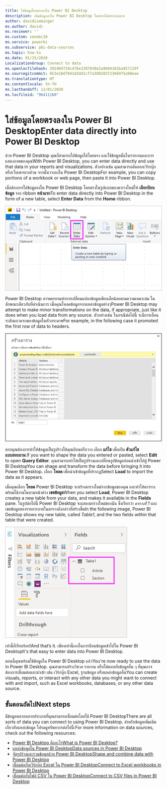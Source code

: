 ```yaml
---
title: ใส่ข้อมูลโดยตรงลงใน Power BI Desktop
description: เพิ่มข้อมูลลงใน Power BI Desktop โดยตรงได้อย่างง่ายดาย
author: davidiseminger
ms.author: davidi
ms.reviewer: ''
ms.custom: seodec18
ms.service: powerbi
ms.subservice: pbi-data-sources
ms.topic: how-to
ms.date: 01/15/2020
LocalizationGroup: Connect to data
ms.openlocfilehash: 292404719c476e1397930e2a9b94101ba957119f
ms.sourcegitcommit: 653e18d7041d3dd1cf7a38010372366975a98eae
ms.translationtype: HT
ms.contentlocale: th-TH
ms.lasthandoff: 12/01/2020
ms.locfileid: "96411160"
---
```

# <a name="enter-data-directly-into-power-bi-desktop"></a><span data-ttu-id="de820-103">ใส่ข้อมูลโดยตรงลงใน Power BI Desktop</span><span class="sxs-lookup"><span data-stu-id="de820-103">Enter data directly into Power BI Desktop</span></span>

<span data-ttu-id="de820-104">ด้วย Power BI Desktop คุณก็สามารถใส่ข้อมูลได้โดยตรง และใช้ข้อมูลนั้นในรายงานและการแสดงภาพของคุณ</span><span class="sxs-lookup"><span data-stu-id="de820-104">With Power BI Desktop, you can enter data directly and use that data in your reports and visualizations.</span></span> <span data-ttu-id="de820-105">ตัวอย่างเช่น คุณสามารถคัดลอกเวิร์กบุ๊กหรือเว็บเพจบางส่วน จากนั้นวางลงใน Power BI Desktop</span><span class="sxs-lookup"><span data-stu-id="de820-105">For example, you can copy portions of a workbook or web page, then paste it into Power BI Desktop.</span></span>

<span data-ttu-id="de820-106">เมื่อต้องการใส่ข้อมูลลงใน Power BI Desktop โดยตรงในรูปแบบของตารางใหม่ให้ **เลือกป้อนข้อมูล** จาก ribbon **หน้าแรก**</span><span class="sxs-lookup"><span data-stu-id="de820-106">To enter data directly into Power BI Desktop in the form of a new table, select **Enter Data** from the **Home** ribbon.</span></span>

![เลือกป้อนข้อมูลในหน้าหลัด](media/desktop-enter-data-directly-into-desktop/enter-data-directly_1.png)

<span data-ttu-id="de820-108">Power BI Desktop อาจพยายามทำการเปลี่ยนแปลงข้อมูลเพียงเล็กน้อยตามความเหมาะสม ในลักษณะเดียวกับที่ดำเนินการ เมื่อคุณโหลดข้อมูลจากแหล่งข้อมูลต่างๆ</span><span class="sxs-lookup"><span data-stu-id="de820-108">Power BI Desktop may attempt to make minor transformations on the data, if appropriate, just like it does when you load data from any source.</span></span> <span data-ttu-id="de820-109">ตัวอย่างเช่น ในกรณีต่อไปนี้ จะมีการเลื่อนระดับแถวแรกของข้อมูลในหัวกระดาษ</span><span class="sxs-lookup"><span data-stu-id="de820-109">For example, in the following case it promoted the first row of data to headers.</span></span>

![ข้อมูลกับแถวแรกเช่นเดียวกับหัวข้อแถว](media/desktop-enter-data-directly-into-desktop/enter-data-directly_2.png)

<span data-ttu-id="de820-111">หากคุณต้องการทำให้ข้อมูลเป็นรูปร่างให้คุณป้อนหรือวาง เลือก **แก้ไข** เพื่อเปิด **ตัวแก้ไขแบบสอบถาม**.</span><span class="sxs-lookup"><span data-stu-id="de820-111">If you want to shape the data you entered or pasted, select **Edit** to open **Query Editor**.</span></span> <span data-ttu-id="de820-112">คุณสามารถทำให้เป็นรูปร่างและเปลี่ยนรูปข้อมูลก่อนนำเข้าไปสู่ Power BI Desktop</span><span class="sxs-lookup"><span data-stu-id="de820-112">You can shape and transform the data before bringing it into Power BI Desktop.</span></span> <span data-ttu-id="de820-113">เลือก **โหลด** เพื่อนำเข้าข้อมูลที่ปรากฏ</span><span class="sxs-lookup"><span data-stu-id="de820-113">Select **Load** to import the data as it appears.</span></span>

<span data-ttu-id="de820-114">เมื่อคุณเลือก **โหลด** Power BI Desktop จะสร้างตารางใหม่จากข้อมูลของคุณ และทำให้ตาารางพร้อมใช้งานในบานหน้าต่าง **เขตข้อมูล**</span><span class="sxs-lookup"><span data-stu-id="de820-114">When you select **Load**, Power BI Desktop creates a new table from your data, and makes it available in the **Fields** pane.</span></span> <span data-ttu-id="de820-115">ในรูปต่อไปนี้ Power BI Desktop จะแสดงตารางใหม่ของฉัน ซึ่งเรียกว่า *ตารางที่ 1* และเขตข้อมูลสองรายการภายในตารางดังกล่าวที่สร้างขึ้น</span><span class="sxs-lookup"><span data-stu-id="de820-115">In the following image, Power BI Desktop shows my new table, called *Table1*, and the two fields within that table that were created.</span></span>

![เขตข้อมูลโหลดแล้วไปใน Power BI Desktop](media/desktop-enter-data-directly-into-desktop/enter-data-directly_3.png)

<span data-ttu-id="de820-117">เท่านี้ก็เรียบร้อย!</span><span class="sxs-lookup"><span data-stu-id="de820-117">And that’s it.</span></span> <span data-ttu-id="de820-118">เพียงเท่านี้เองในการป้อนข้อมูลเข้าไปใน Power BI Desktop</span><span class="sxs-lookup"><span data-stu-id="de820-118">It's that easy to enter data into Power BI Desktop.</span></span>

<span data-ttu-id="de820-119">ตอนนี้คุณพร้อมใช้ข้อมูลใน Power BI Desktop แล้ว</span><span class="sxs-lookup"><span data-stu-id="de820-119">You're now ready to use the data in Power BI Desktop.</span></span> <span data-ttu-id="de820-120">คุณสามารถสร้างวิชวล รายงาน หรือโต้ตอบกับข้อมูลอื่น ๆ ที่คุณอาจต้องการเชื่อมต่อและนำเข้า เช่น เวิร์กบุ๊ก Excel, ฐานข้อมูล หรือแหล่งข้อมูลอื่น</span><span class="sxs-lookup"><span data-stu-id="de820-120">You can create visuals, reports, or interact with any other data you might want to connect with and import, such as Excel workbooks, databases, or any other data source.</span></span>

## <a name="next-steps"></a><span data-ttu-id="de820-121">ขั้นตอนถัดไป</span><span class="sxs-lookup"><span data-stu-id="de820-121">Next steps</span></span>

<span data-ttu-id="de820-122">มีข้อมูลหลากหลายประเภทที่คุณสามารถเชื่อมต่อโดยใช้ Power BI Desktop</span><span class="sxs-lookup"><span data-stu-id="de820-122">There are all sorts of data you can connect to using Power BI Desktop.</span></span> <span data-ttu-id="de820-123">สำหรับข้อมูลเพิ่มเติมเกี่ยวกับแหล่งข้อมูล โปรดดูทรัพยากรต่อไปนี้:</span><span class="sxs-lookup"><span data-stu-id="de820-123">For more information on data sources, check out the following resources:</span></span>

* [<span data-ttu-id="de820-124">Power BI Desktop คืออะไร</span><span class="sxs-lookup"><span data-stu-id="de820-124">What is Power BI Desktop?</span></span>](../fundamentals/desktop-what-is-desktop.md)
* [<span data-ttu-id="de820-125">แหล่งข้อมูลใน Power BI Desktop</span><span class="sxs-lookup"><span data-stu-id="de820-125">Data sources in Power BI Desktop</span></span>](desktop-data-sources.md)
* [<span data-ttu-id="de820-126">จัดรูปร่างและรวมข้อมูลด้วย Power BI Desktop</span><span class="sxs-lookup"><span data-stu-id="de820-126">Shape and combine data with Power BI Desktop</span></span>](desktop-shape-and-combine-data.md)
* [<span data-ttu-id="de820-127">เชื่อมต่อกับเวิร์กบุ๊ก Excel ใน Power BI Desktop</span><span class="sxs-lookup"><span data-stu-id="de820-127">Connect to Excel workbooks in Power BI Desktop</span></span>](desktop-connect-excel.md)
* [<span data-ttu-id="de820-128">เชื่อมต่อกับไฟล์ CSV ใน Power BI Desktop</span><span class="sxs-lookup"><span data-stu-id="de820-128">Connect to CSV files in Power BI Desktop</span></span>](desktop-connect-csv.md)
